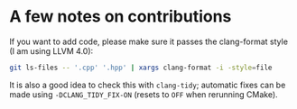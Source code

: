 # A few notes on contributions

If you want to add code, please make sure it passes the clang-format style (I am using LLVM 4.0):

```bash
git ls-files -- '.cpp' '.hpp' | xargs clang-format -i -style=file
```

It is also a good idea to check this with `clang-tidy`; automatic fixes can be made using `-DCLANG_TIDY_FIX-ON` (resets to `OFF` when rerunning CMake).
